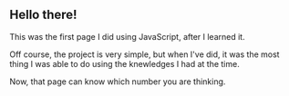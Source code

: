 ## Hello there!

This was the first page I did using JavaScript, after I learned it.

Off course, the project is very simple, but when I've did, it was the most thing I was able to do using the knewledges I had at the time.

Now, that page can know which number you are thinking.
